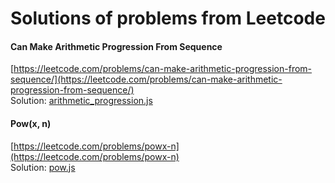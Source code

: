 # Solutions of problems from Leetcode

#### Can Make Arithmetic Progression From Sequence
[https://leetcode.com/problems/can-make-arithmetic-progression-from-sequence/](https://leetcode.com/problems/can-make-arithmetic-progression-from-sequence/)
<br>Solution: [arithmetic_progression.js](https://github.com/aleasper/leetcode-solutions/blob/master/arithmetic_progression.js)

#### Pow(x, n)
[https://leetcode.com/problems/powx-n](https://leetcode.com/problems/powx-n)
<br>Solution: [pow.js](https://github.com/aleasper/leetcode-solutions/blob/master/pow.js)
